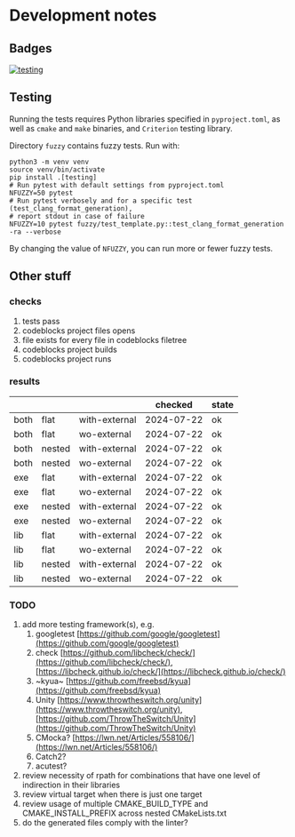 # Development notes

## Badges

[![testing](https://github.com/jspaaks/copier-template-for-c-projects/actions/workflows/testing.yml/badge.svg)](https://github.com/jspaaks/copier-template-for-c-projects/actions/workflows/testing.yml)

## Testing

Running the tests requires Python libraries specified in `pyproject.toml`,
as well as `cmake` and `make` binaries, and `Criterion` testing library.

Directory `fuzzy` contains fuzzy tests. Run with:

```shell
python3 -m venv venv
source venv/bin/activate
pip install .[testing]
# Run pytest with default settings from pyproject.toml
NFUZZY=50 pytest
# Run pytest verbosely and for a specific test (test_clang_format_generation),
# report stdout in case of failure
NFUZZY=10 pytest fuzzy/test_template.py::test_clang_format_generation -ra --verbose
```

By changing the value of `NFUZZY`, you can run more or fewer fuzzy tests.

## Other stuff

### checks

1. tests pass
2. codeblocks project files opens
3. file exists for every file in codeblocks filetree
4. codeblocks project builds
5. codeblocks project runs

### results 

|      |        |               | checked    | state   |
| ---  | ---    | ---           | ---        | ---     |
| both | flat   | with-external | 2024-07-22 | ok      |
| both | flat   | wo-external   | 2024-07-22 | ok      |
| both | nested | with-external | 2024-07-22 | ok      |
| both | nested | wo-external   | 2024-07-22 | ok      |
| exe  | flat   | with-external | 2024-07-22 | ok      |
| exe  | flat   | wo-external   | 2024-07-22 | ok      |
| exe  | nested | with-external | 2024-07-22 | ok      |
| exe  | nested | wo-external   | 2024-07-22 | ok      |
| lib  | flat   | with-external | 2024-07-22 | ok      |
| lib  | flat   | wo-external   | 2024-07-22 | ok      |
| lib  | nested | with-external | 2024-07-22 | ok      |
| lib  | nested | wo-external   | 2024-07-22 | ok      |

### TODO

1. add more testing framework(s), e.g.
    1. googletest [https://github.com/google/googletest](https://github.com/google/googletest)
    1. check [https://github.com/libcheck/check/](https://github.com/libcheck/check/), [https://libcheck.github.io/check/](https://libcheck.github.io/check/)
    1. ~kyua~ [https://github.com/freebsd/kyua](https://github.com/freebsd/kyua)
    1. Unity [https://www.throwtheswitch.org/unity](https://www.throwtheswitch.org/unity), [https://github.com/ThrowTheSwitch/Unity](https://github.com/ThrowTheSwitch/Unity)
    1. CMocka? [https://lwn.net/Articles/558106/](https://lwn.net/Articles/558106/)
    1. Catch2?
    1. acutest?
1. review necessity of rpath for combinations that have one level of indirection in their libraries
1. review virtual target when there is just one target
1. review usage of multiple CMAKE_BUILD_TYPE and CMAKE_INSTALL_PREFIX across nested CMakeLists.txt
1. do the generated files comply with the linter?

